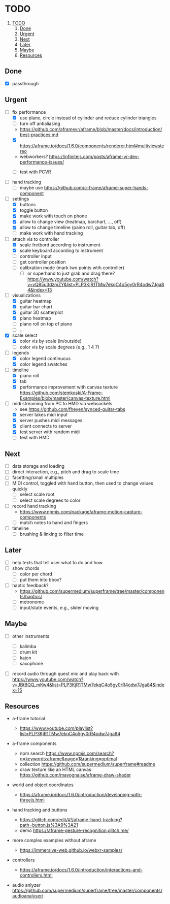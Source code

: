 # TODO

1. [TODO](#todo)
   1. [Done](#done)
   2. [Urgent](#urgent)
   3. [Next](#next)
   4. [Later](#later)
   5. [Maybe](#maybe)
   6. [Resources](#resources)


## Done

- [x] passthrough

## Urgent

- [ ] fix performance
  - [x] use plane, circle instead of cylinder and reduce cylinder triangles
  - [ ] turn off antialiasing
  - https://github.com/aframevr/aframe/blob/master/docs/introduction/best-practices.md
  - [x] https://aframe.io/docs/1.6.0/components/renderer.html#multiviewstereo
  - webworkers? https://infinitejs.com/posts/aframe-vr-dev-performance-issues/
  - [ ] test with PCVR


- [ ] hand tracking
  - [ ] maybe use https://github.com/c-frame/aframe-super-hands-component
- [ ] settings
  - [x] buttons
  - [x] toggle button
  - [x] make work with touch on phone
  - [x] allow to change view (heatmap, barchart, ..., off)
  - [x] allow to change timeline (paino roll, guitar tab, off)
  - [ ] make work with hand tracking
- [ ] attach vis to controller
  - [x] scale fretbord according to instrument
  - [x] scale keyboard according to instrument
  - [ ] controller input
  - [ ] get controller position
  - [ ] calibration mode (mark two points wtih controller)
    - [ ] or superhand to just grab and drag there? https://www.youtube.com/watch?v=vQ85u3dzmZY&list=PLP3KjR1TMw7ekqC4o5gy0rR4odw7Jga84&index=13
- [ ] visualizations
  - [x] guitar heatmap
  - [x] guitar bar chart
  - [x] guitar 3D scatterplot
  - [x] piano heatmap
  - [ ] piano roll on top of piano
  - [ ] ...
- [x] scale select
  - [x] color vis by scale (in/outside)
  - [ ] color vis by scale degrees (e.g., 1 4 7)
- [ ] legends
  - [x] color legend continuous
  - [x] color legend swatches
- [ ] timeline
  - [x] piano roll
  - [x] tab
  - [x] performance improvement with canvas texture https://github.com/stemkoski/A-Frame-Examples/blob/master/canvas-texture.html
- [ ] midi streaming from PC to HMD via websockets
  - see https://github.com/fheyen/synced-guitar-tabs
  - [x] server takes midi input
  - [x] server pushes midi messages
  - [x] client connects to server
  - [x] test server with random midi
  - [ ] test with HMD

## Next

- [ ] data storage and loading
- [ ] direct interaction, e.g., pitch and drag to scale time
- [ ] facetting/small multiples
- [ ] MIDI control, toggled with hand button, then used to change values quickly
  - [ ] select scale root
  - [ ] select scale degrees to color
- [ ] record hand tracking
  - https://www.npmjs.com/package/aframe-motion-capture-components
  - [ ] match notes to hand and fingers
- [ ] timeline
  - [ ] brushing & linking to filter time

## Later

- [ ] help texts that tell user what to do and how
- [ ] show chords
  - [ ] color per chord
  - [ ] put them into bbox?
- [ ] haptic feedback?
  - https://github.com/supermedium/superframe/tree/master/components/haptics/
  - [ ] metronome
  - [ ] input/state events, e.g., slider moving

## Maybe

- [ ] other instruments
  - [ ] kalimba
  - [ ] drum kit
  - [ ] kajon
  - [ ] saxophone
- [ ] record audio through quest mic and play back with https://www.youtube.com/watch?v=JBtBQQ_mKw4&list=PLP3KjR1TMw7ekqC4o5gy0rR4odw7Jga84&index=15





## Resources

- a-frame tutorial
  - https://www.youtube.com/playlist?list=PLP3KjR1TMw7ekqC4o5gy0rR4odw7Jga84
- a-frame components
  - npm search https://www.npmjs.com/search?q=keywords:aframe&page=1&ranking=optimal
  - collection https://github.com/supermedium/superframe#readme
  - draw texture like an HTML canvas https://github.com/mayognaise/aframe-draw-shader
- world and object coordinates
  - https://aframe.io/docs/1.6.0/introduction/developing-with-threejs.html
- hand tracking and buttons
  - https://glitch.com/edit/#!/aframe-hand-tracking?path=button.js%3A9%3A21
  - demo https://aframe-gesture-recognition.glitch.me/
- more complex examples without aframe
  - https://immersive-web.github.io/webxr-samples/
- controllers
  - https://aframe.io/docs/1.6.0/introduction/interactions-and-controllers.html

- audio anlyzer https://github.com/supermedium/superframe/tree/master/components/audioanalyser/

